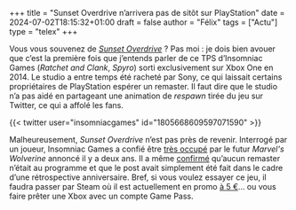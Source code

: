 +++
title = "Sunset Overdrive n’arrivera pas de sitôt sur PlayStation"
date = 2024-07-02T18:15:32+01:00
draft = false
author = "Félix"
tags = ["Actu"]
type = "telex"
+++ 

Vous vous souvenez de *[Sunset Overdrive](https://www.xbox.com/fr-FR/games/store/sunset-overdrive/brzhfr5xblqs)* ? Pas moi : je dois bien avouer que c’est la première fois que j’entends parler de ce TPS d’Insomniac Games (*‌Ratchet and Clank*, *Spyro*) sorti exclusivement sur Xbox One en 2014. Le studio a entre temps été racheté par Sony, ce qui laissait certains propriétaires de PlayStation espérer un remaster. Il faut dire que le studio n’a pas aidé en partageant une animation de *respawn* tirée du jeu sur Twitter, ce qui a affolé les fans.

{{< twitter user="insomniacgames" id="1805668609597071590" >}}

Malheureusement, *Sunset Overdrive* n’est pas près de revenir. Interrogé par un joueur, Insomniac Games a confié être [très occupé](https://x.com/insomniacgames/status/1805668609597071590) par le futur *Marvel's Wolverine* annoncé il y a deux ans. Il a même [confirmé](https://x.com/insomniacgames/status/1805670001564958874) qu’aucun remaster n’était au programme et que le post avait simplement été fait dans le cadre d’une rétrospective anniversaire. Bref, si vous voulez essayer ce jeu, il faudra passer par Steam où il est actuellement en promo [à 5 €](https://store.steampowered.com/app/847370/Sunset_Overdrive/)… ou vous faire prêter une Xbox avec un compte Game Pass.